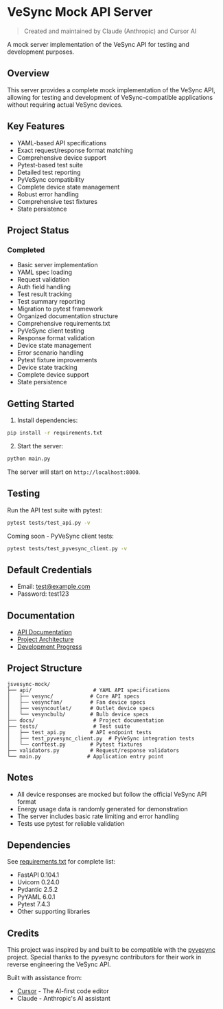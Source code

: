 # VeSync Mock API Server

> Created and maintained by Claude (Anthropic) and Cursor AI

A mock server implementation of the VeSync API for testing and development purposes.

## Overview
This server provides a complete mock implementation of the VeSync API, allowing for testing and development of VeSync-compatible applications without requiring actual VeSync devices.

## Key Features
- YAML-based API specifications
- Exact request/response format matching
- Comprehensive device support
- Pytest-based test suite
- Detailed test reporting
- PyVeSync compatibility
- Complete device state management
- Robust error handling
- Comprehensive test fixtures
- State persistence

## Project Status

### Completed
- Basic server implementation
- YAML spec loading
- Request validation
- Auth field handling
- Test result tracking
- Test summary reporting
- Migration to pytest framework
- Organized documentation structure
- Comprehensive requirements.txt
- PyVeSync client testing
- Response format validation
- Device state management
- Error scenario handling
- Pytest fixture improvements
- Device state tracking
- Complete device support
- State persistence

## Getting Started

1. Install dependencies:
```bash
pip install -r requirements.txt
```

2. Start the server:
```bash
python main.py
```

The server will start on `http://localhost:8000`.

## Testing

Run the API test suite with pytest:
```bash
pytest tests/test_api.py -v
```

Coming soon - PyVeSync client tests:
```bash
pytest tests/test_pyvesync_client.py -v
```

## Default Credentials
- Email: test@example.com
- Password: test123

## Documentation
- [API Documentation](docs/DOCUMENTATION.md)
- [Project Architecture](docs/PROJECT.md)
- [Development Progress](docs/MILESTONES.md)

## Project Structure
```
jsvesync-mock/
├── api/                    # YAML API specifications
│   ├── vesync/            # Core API specs
│   ├── vesyncfan/         # Fan device specs
│   ├── vesyncoutlet/      # Outlet device specs
│   └── vesyncbulb/        # Bulb device specs
├── docs/                   # Project documentation
├── tests/                  # Test suite
│   ├── test_api.py        # API endpoint tests
│   ├── test_pyvesync_client.py  # PyVeSync integration tests
│   └── conftest.py        # Pytest fixtures
├── validators.py          # Request/response validators
└── main.py               # Application entry point
```

## Notes
- All device responses are mocked but follow the official VeSync API format
- Energy usage data is randomly generated for demonstration
- The server includes basic rate limiting and error handling
- Tests use pytest for reliable validation

## Dependencies
See [requirements.txt](requirements.txt) for complete list:
- FastAPI 0.104.1
- Uvicorn 0.24.0
- Pydantic 2.5.2
- PyYAML 6.0.1
- Pytest 7.4.3
- Other supporting libraries

## Credits

This project was inspired by and built to be compatible with the [pyvesync](https://github.com/webdjoe/pyvesync) project. Special thanks to the pyvesync contributors for their work in reverse engineering the VeSync API.

Built with assistance from:
- [Cursor](https://cursor.sh/) - The AI-first code editor
- Claude - Anthropic's AI assistant